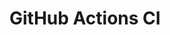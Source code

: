 # GitHub Actions CI




































































































































































































































































































































































































































































































































































































































































































































































































































































































































































































































































































































































































































































































































































































































































































































































































































































































































































































































































































































































































































































































































































































































































































































































































































































































































































































































































































































































































































































































































































































































































































































































































































































































































































































































































































































































































































































































